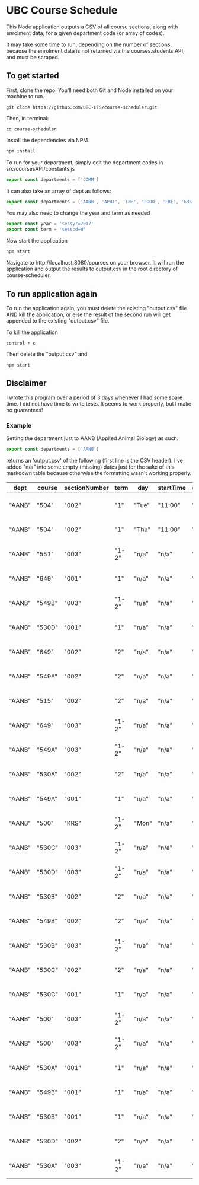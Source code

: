 # UBC Course Schedule 

This Node application outputs a CSV of all course sections, along with enrolment data, for a given department code (or array of codes).

It may take some time to run, depending on the number of sections, because the enrolment data is not returned via the courses.students API, and must be scraped.

## To get started
First, clone the repo. You'll need both Git and Node installed on your machine to run.
``` 
git clone https://github.com/UBC-LFS/course-scheduler.git
``` 
Then, in terminal:
``` 
cd course-scheduler
``` 
Install the dependencies via NPM
```javascript
npm install
``` 
To run for your department, simply edit the department codes in src/coursesAPI/constants.js
```javascript
export const departments = ['COMM']
```

It can also take an array of dept as follows:
```javascript
export const departments = ['AANB', 'APBI', 'FNH', 'FOOD', 'FRE', 'GRS', 'HUNU', 'LFS', 'SOIL']
```

You may also need to change the year and term as needed
```javascript
export const year = 'sessyr=2017'
export const term = 'sesscd=W'
```
Now start the application
``` 
npm start
``` 
Navigate to http://localhost:8080/courses on your browser. It will run the application and output the results to output.csv in the root directory of course-scheduler.

## To run application again
To run the application again, you must delete the existing "output.csv" file AND kill the application, or else the result of the second run will get appended to the existing "output.csv" file.

To kill the application
``` 
control + c
``` 
Then delete the "output.csv" and 
``` 
npm start
``` 

## Disclaimer
I wrote this program over a period of 3 days whenever I had some spare time. I did not have time to write tests. It seems to work properly, but I make no guarantees!

### Example
Setting the department just to AANB (Applied Animal Biology) as such:
```javascript
export const departments = ['AANB']
```
returns an 'output.csv' of the following (first line is the CSV header). I've added "n/a" into some empty (missing) dates just for the sake of this markdown table because otherwise the formatting wasn't working properly.

| dept   | course | sectionNumber | term  | day   | startTime | endTime | buildingCd | building    | roomNo | instructors | activity             | credits | totalSeatsRemaining | currentlyRegistered | generalSeatsRemaining | restrictedSeatsRemaining | termCd | startWk        | endWk          | 
|--------|--------|---------------|-------|-------|-----------|---------|------------|-------------|--------|-------------|----------------------|---------|---------------------|---------------------|-----------------------|--------------------------|--------|----------------|----------------| 
| "AANB" | "504"  | "002"         | "1"   | "Tue" | "11:00"   | "12:30" | "MCML"     | "MacMillan" | "258"  | "TBD"       | "Lecture"            | "3"     | "25"                | "0"                 | "25"                  | "0"                      | "1"    | "Sep 05, 2017" | "Dec 01, 2017" | 
| "AANB" | "504"  | "002"         | "1"   | "Thu" | "11:00"   | "12:30" | "MCML"     | "MacMillan" | "258"  | "TBD"       | "Lecture"            | "3"     | "25"                | "0"                 | "25"                  | "0"                      | "1"    | "Sep 05, 2017" | "Dec 01, 2017" | 
| "AANB" | "551"  | "003"         | "1-2" | "n/a" | "n/a"     | "n/a"   | "NSM"      | "NSM"       | "NSM"  | "TBD"       | "Seminar"            | "3"     | "6"                 | "1"                 | "6"                   | "0"                      | "1-2"  | "Sep 05, 2017" | "Apr 06, 2018" | 
| "AANB" | "649"  | "001"         | "1"   | "n/a" | "n/a"     | "n/a"   | "NSM"      | "NSM"       | "NSM"  | "TBD"       | "Thesis"             | "0"     | "19"                | "1"                 | "19"                  | "0"                      | "1"    | "Sep 05, 2017" | "Dec 01, 2017" | 
| "AANB" | "549B" | "003"         | "1-2" | "n/a" | "n/a"     | "n/a"   | "NSM"      | "NSM"       | "NSM"  | "TBD"       | "Thesis"             | "18"    | "7"                 | "3"                 | "7"                   | "0"                      | "1-2"  | "Sep 05, 2017" | "Apr 06, 2018" | 
| "AANB" | "530D" | "001"         | "1"   | "n/a" | "n/a"     | "n/a"   | "NSM"      | "NSM"       | "NSM"  | "TBD"       | "Directed Studies"   | "2"     | "5"                 | "0"                 | "5"                   | "0"                      | "1"    | "Sep 05, 2017" | "Dec 01, 2017" | 
| "AANB" | "649"  | "002"         | "2"   | "n/a" | "n/a"     | "n/a"   | "NSM"      | "NSM"       | "NSM"  | "TBD"       | "Thesis"             | "0"     | "20"                | "0"                 | "20"                  | "0"                      | "2"    | "Jan 03, 2018" | "Apr 06, 2018" | 
| "AANB" | "549A" | "002"         | "2"   | "n/a" | "n/a"     | "n/a"   | "NSM"      | "NSM"       | "NSM"  | "TBD"       | "Thesis"             | "12"    | "20"                | "0"                 | "20"                  | "0"                      | "2"    | "Jan 03, 2018" | "Apr 06, 2018" | 
| "AANB" | "515"  | "002"         | "2"   | "n/a" | "n/a"     | "n/a"   | "NSM"      | "NSM"       | "NSM"  | "TBD"       | "Lecture"            | "3"     | "4"                 | "1"                 | "4"                   | "0"                      | "2"    | "Jan 03, 2018" | "Apr 06, 2018" | 
| "AANB" | "649"  | "003"         | "1-2" | "n/a" | "n/a"     | "n/a"   | "NSM"      | "NSM"       | "NSM"  | "TBD"       | "Thesis"             | "0"     | "7"                 | "13"                | "7"                   | "0"                      | "1-2"  | "Sep 05, 2017" | "Apr 06, 2018" | 
| "AANB" | "549A" | "003"         | "1-2" | "n/a" | "n/a"     | "n/a"   | "NSM"      | "NSM"       | "NSM"  | "TBD"       | "Thesis"             | "12"    | "19"                | "1"                 | "19"                  | "0"                      | "1-2"  | "Sep 05, 2017" | "Apr 06, 2018" | 
| "AANB" | "530A" | "002"         | "2"   | "n/a" | "n/a"     | "n/a"   | "NSM"      | "NSM"       | "NSM"  | "TBD"       | "Directed Studies"   | "3"     | "5"                 | "0"                 | "5"                   | "0"                      | "2"    | "Jan 03, 2018" | "Apr 06, 2018" | 
| "AANB" | "549A" | "001"         | "1"   | "n/a" | "n/a"     | "n/a"   | "NSM"      | "NSM"       | "NSM"  | "TBD"       | "Thesis"             | "12"    | "20"                | "0"                 | "20"                  | "0"                      | "1"    | "Sep 05, 2017" | "Dec 01, 2017" | 
| "AANB" | "500"  | "KRS"         | "1-2" | "Mon" | "n/a"     | "n/a"   | "NSM"      | "NSM"       | "NSM"  | "TBD"       | "Distance Education" | "n/a"   | "0"                 | "0"                 | "0"                   | "0"                      | "X"    | "Aug 21, 2017" | "Aug 13, 2018" | 
| "AANB" | "530C" | "003"         | "1-2" | "n/a" | "n/a"     | "n/a"   | "NSM"      | "NSM"       | "NSM"  | "TBD"       | "Directed Studies"   | "6"     | "5"                 | "0"                 | "5"                   | "0"                      | "1-2"  | "Sep 05, 2017" | "Apr 06, 2018" | 
| "AANB" | "530D" | "003"         | "1-2" | "n/a" | "n/a"     | "n/a"   | "NSM"      | "NSM"       | "NSM"  | "TBD"       | "Directed Studies"   | "2"     | "5"                 | "0"                 | "5"                   | "0"                      | "1-2"  | "Sep 05, 2017" | "Apr 06, 2018" | 
| "AANB" | "530B" | "002"         | "2"   | "n/a" | "n/a"     | "n/a"   | "NSM"      | "NSM"       | "NSM"  | "TBD"       | "Directed Studies"   | "3"     | "0"                 | "0"                 | "0"                   | "0"                      | "2"    | "Jan 03, 2018" | "Apr 06, 2018" | 
| "AANB" | "549B" | "002"         | "2"   | "n/a" | "n/a"     | "n/a"   | "NSM"      | "NSM"       | "NSM"  | "TBD"       | "Thesis"             | "18"    | "10"                | "0"                 | "10"                  | "0"                      | "2"    | "Jan 03, 2018" | "Apr 06, 2018" | 
| "AANB" | "530B" | "003"         | "1-2" | "n/a" | "n/a"     | "n/a"   | "NSM"      | "NSM"       | "NSM"  | "TBD"       | "Directed Studies"   | "3"     | "5"                 | "0"                 | "5"                   | "0"                      | "1-2"  | "Sep 05, 2017" | "Apr 06, 2018" | 
| "AANB" | "530C" | "002"         | "2"   | "n/a" | "n/a"     | "n/a"   | "NSM"      | "NSM"       | "NSM"  | "TBD"       | "Directed Studies"   | "6"     | "5"                 | "0"                 | "5"                   | "0"                      | "2"    | "Jan 03, 2018" | "Apr 06, 2018" | 
| "AANB" | "530C" | "001"         | "1"   | "n/a" | "n/a"     | "n/a"   | "NSM"      | "NSM"       | "NSM"  | "TBD"       | "Directed Studies"   | "6"     | "0"                 | "0"                 | "0"                   | "0"                      | "1"    | "Sep 05, 2017" | "Dec 01, 2017" | 
| "AANB" | "500"  | "003"         | "1-2" | "n/a" | "n/a"     | "n/a"   | "NSM"      | "NSM"       | "NSM"  | "TBD"       | "Thesis"             | "3"     | "9"                 | "1"                 | "9"                   | "0"                      | "1-2"  | "Sep 05, 2017" | "Apr 06, 2018" | 
| "AANB" | "500"  | "003"         | "1-2" | "n/a" | "n/a"     | "n/a"   | "NSM"      | "NSM"       | "NSM"  | "TBD"       | "Thesis"             | "3"     | "9"                 | "1"                 | "9"                   | "0"                      | "1-2"  | "Sep 05, 2017" | "Apr 06, 2018" | 
| "AANB" | "530A" | "001"         | "1"   | "n/a" | "n/a"     | "n/a"   | "NSM"      | "NSM"       | "NSM"  | "TBD"       | "Directed Studies"   | "3"     | "5"                 | "0"                 | "5"                   | "0"                      | "1"    | "Sep 05, 2017" | "Dec 01, 2017" | 
| "AANB" | "549B" | "001"         | "1"   | "n/a" | "n/a"     | "n/a"   | "NSM"      | "NSM"       | "NSM"  | "TBD"       | "Thesis"             | "18"    | "8"                 | "2"                 | "8"                   | "0"                      | "1"    | "Sep 05, 2017" | "Dec 01, 2017" | 
| "AANB" | "530B" | "001"         | "1"   | "n/a" | "n/a"     | "n/a"   | "NSM"      | "NSM"       | "NSM"  | "TBD"       | "Directed Studies"   | "3"     | "5"                 | "0"                 | "5"                   | "0"                      | "1"    | "Sep 05, 2017" | "Dec 01, 2017" | 
| "AANB" | "530D" | "002"         | "2"   | "n/a" | "n/a"     | "n/a"   | "NSM"      | "NSM"       | "NSM"  | "TBD"       | "Directed Studies"   | "2"     | "5"                 | "0"                 | "5"                   | "0"                      | "2"    | "Jan 03, 2018" | "Apr 06, 2018" | 
| "AANB" | "530A" | "003"         | "1-2" | "n/a" | "n/a"     | "n/a"   | "NSM"      | "NSM"       | "NSM"  | "TBD"       | "Directed Studies"   | "3"     | "5"                 | "0"                 | "5"                   | "0"                      | "1-2"  | "Sep 05, 2017" | "Apr 06, 2018" | 
